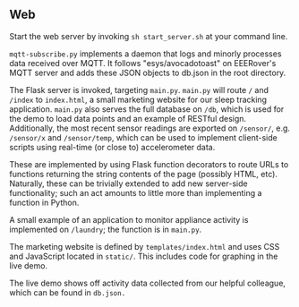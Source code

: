 ## Web
Start the web server by invoking `sh start_server.sh`
at your command line.

`mqtt-subscribe.py` implements a daemon that logs
and minorly processes data received over MQTT.
It follows "esys/avocadotoast" on EEERover's
MQTT server and adds these JSON objects to
db.json in the root directory.

The Flask server is invoked, targeting `main.py`.
`main.py` will route `/` and `/index` to
`index.html`, a small marketing website for our
sleep tracking application. `main.py` also
serves the full database on `/db`, which is
used for the demo to load data points and
an example of RESTful design. Additionally,
the most recent sensor readings are exported
on `/sensor/`, e.g. `/sensor/x` and `/sensor/temp`,
which can be used to implement client-side scripts
using real-time (or close to) accelerometer data.

These are implemented by using Flask function
decorators to route URLs to functions returning the
string contents of the page (possibly HTML, etc).
Naturally, these can be trivially extended to
add new server-side functionality; such an act
amounts to little more than implementing a function
in Python.

A small example of an application to monitor
appliance activity is implemented on `/laundry`;
the function is in `main.py`.

The marketing website is defined by `templates/index.html`
and uses CSS and JavaScript located in `static/`. This
includes code for graphing in the live demo.

The live demo shows off activity data collected
from our helpful colleague, which can be found
in `db.json.`
